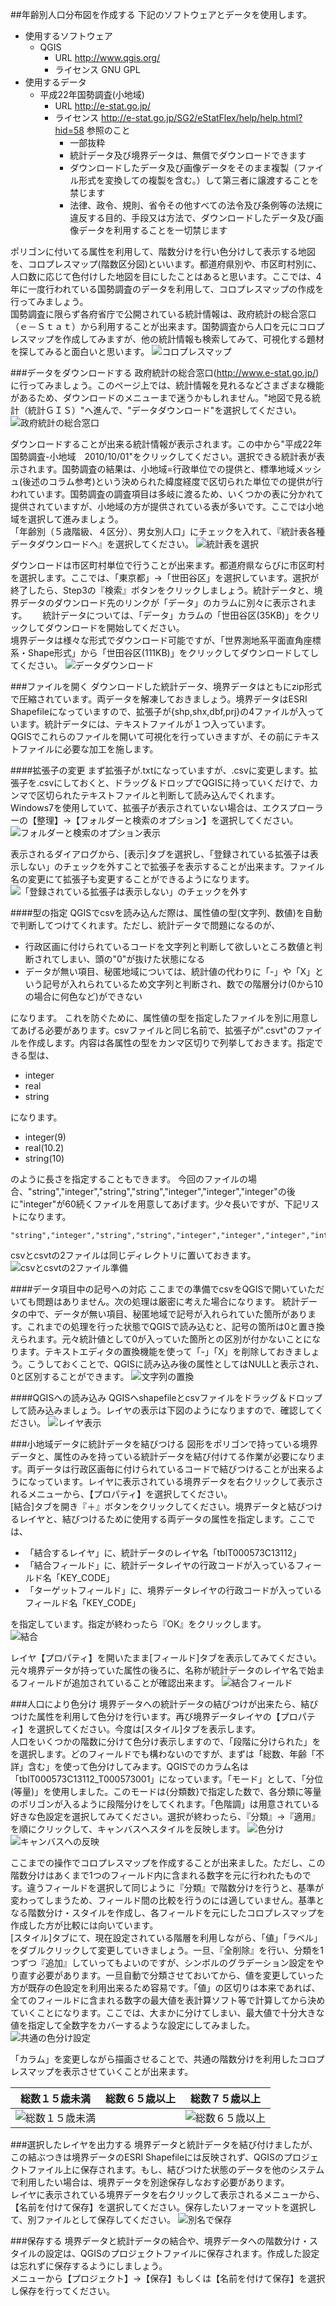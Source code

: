 ﻿##年齢別人口分布図を作成する
下記のソフトウェアとデータを使用します。 

* 使用するソフトウェア 
   * QGIS
      * URL http://www.qgis.org/
      * ライセンス GNU GPL
* 使用するデータ 
   * 平成22年国勢調査(小地域)
      * URL http://e-stat.go.jp/
      * ライセンス http://e-stat.go.jp/SG2/eStatFlex/help/help.html?hid=58 参照のこと
        * 一部抜粋
        * 統計データ及び境界データは、無償でダウンロードできます
        * ダウンロードしたデータ及び画像データをそのまま複製（ファイル形式を変換しての複製を含む。）して第三者に譲渡することを禁じます
        * 法律、政令、規則、省令その他すべての法令及び条例等の法規に違反する目的、手段又は方法で、ダウンロードしたデータ及び画像データを利用することを一切禁じます

ポリゴンに付いてる属性を利用して、階数分けを行い色分けして表示する地図を、コロプレスマップ(階数区分図)といいます。都道府県別や、市区町村別に、人口数に応じて色付けした地図を目にしたことはあると思います。ここでは、4年に一度行われている国勢調査のデータを利用して、コロプレスマップの作成を行ってみましょう。  
国勢調査に限らず各府省庁で公開されている統計情報は、政府統計の総合窓口（ｅ－Ｓｔａｔ）から利用することが出来ます。国勢調査から人口を元にコロプレスマップを作成してみますが、他の統計情報も検索してみて、可視化する題材を探してみると面白いと思います。
![コロプレスマップ](img/4-2-1.png)

###データをダウンロードする
政府統計の総合窓口(http://www.e-stat.go.jp/)に行ってみましょう。このページ上では、統計情報を見れるなどさまざまな機能があるため、ダウンロードのメニューまで迷うかもしれません。"地図で見る統計（統計ＧＩＳ）"へ進んで、"データダウンロード"を選択してください。
![政府統計の総合窓口](img/4-2-2.png)

ダウンロードすることが出来る統計情報が表示されます。この中から"平成22年国勢調査-小地域　2010/10/01"をクリックしてください。選択できる統計表が表示されます。国勢調査の結果は、小地域=行政単位での提供と、標準地域メッシュ(後述のコラム参考)という決められた緯度経度で区切られた単位での提供が行われています。国勢調査の調査項目は多岐に渡るため、いくつかの表に分かれて提供されていますが、小地域の方が提供されている表が多いです。ここでは小地域を選択して進みましょう。  
「年齢別（５歳階級、４区分）、男女別人口」にチェックを入れて、『統計表各種データダウンロードへ』を選択してください。
![統計表を選択](img/4-2-3.png)

ダウンロードは市区町村単位で行うことが出来ます。都道府県ならびに市区町村を選択します。ここでは、「東京都」→「世田谷区」を選択しています。選択が終了したら、Step3の『検索』ボタンをクリックしましょう。統計データと、境界データのダウンロード先のリンクが「データ」のカラムに別々に表示されます。　　
統計データについては、「データ」カラムの「世田谷区(35KB)」をクリックしてダウンロードを開始してください。  
境界データは様々な形式でダウンロード可能ですが、「世界測地系平面直角座標系・Shape形式」から「世田谷区(111KB)」をクリックしてダウンロードしてしてください。
![データダウンロード](img/4-2-4.png)

###ファイルを開く
ダウンロードした統計データ、境界データはともにzip形式で圧縮されています。両データを解凍しておきましょう。境界データはESRI Shapefileになっていますので、拡張子が{shp,shx,dbf,prj}の4ファイルが入っています。統計データには、テキストファイルが１つ入っています。  
QGISでこれらのファイルを開いて可視化を行っていきますが、その前にテキストファイルに必要な加工を施します。

####拡張子の変更 
まず拡張子が.txtになっていますが、.csvに変更します。拡張子を.csvにしておくと、ドラッグ＆ドロップでQGISに持っていくだけで、カンマで区切られたテキストファイルと判断して読み込んでくれます。  
Windows7を使用していて、拡張子が表示されていない場合は、エクスプローラーの【整理】→【フォルダーと検索のオプション】を選択してください。
![フォルダーと検索のオプション表示](img/4-2-5.png)

表示されるダイアログから、[表示]タブを選択し、「登録されている拡張子は表示しない」のチェックを外すことで拡張子を表示することが出来ます。ファイル名の変更にて拡張子も変更することができるようになります。
![「登録されている拡張子は表示しない」のチェックを外す](img/4-2-6.png)

####型の指定
QGISでcsvを読み込んだ際は、属性値の型(文字列、数値)を自動で判断してつけてくれます。ただし、統計データで問題になるのが、

* 行政区画に付けられているコードを文字列と判断して欲しいところ数値と判断されてしまい、頭の"0"が抜けた状態になる
* データが無い項目、秘匿地域については、統計値の代わりに「-」や「X」という記号が入れられているため文字列と判断され、数での階層分け(0から10の場合に何色など)ができない

になります。
これを防ぐために、属性値の型を指定したファイルを別に用意してあげる必要があります。csvファイルと同じ名前で、拡張子が".csvt"のファイルを作成します。内容は各属性の型をカンマ区切りで列挙しておきます。指定できる型は、

* integer
* real
* string

になります。

* integer(9)
* real(10.2)
* string(10)

のように長さを指定することもできます。
今回のファイルの場合、"string","integer","string","string","integer","integer","integer"の後に"integer"が60続くファイルを用意してあげます。少々長いですが、下記リストになります。

    "string","integer","string","string","integer","integer","integer","integer","integer","integer","integer","integer","integer","integer","integer","integer","integer","integer","integer","integer","integer","integer","integer","integer","integer","integer","integer","integer","integer","integer","integer","integer","integer","integer","integer","integer","integer","integer","integer","integer","integer","integer","integer","integer","integer","integer","integer","integer","integer","integer","integer","integer","integer","integer","integer","integer","integer","integer","integer","integer","integer","integer","integer","integer","integer","integer","integer"

csvとcsvtの2ファイルは同じディレクトリに置いておきます。
![csvとcsvtの2ファイル準備](img/4-2-7.png)

####データ項目中の記号への対応
ここまでの準備でcsvをQGISで開いていただいても問題はありません。次の処理は厳密に考えた場合になります。
統計データの中で、データが無い項目、秘匿地域で記号が入れられていた箇所があります。これまでの処理を行った状態でQGISで読み込むと、記号の箇所は0と置き換えられます。元々統計値として0が入っていた箇所との区別が付かないことになります。テキストエディタの置換機能を使って「-」「X」を削除しておきましょう。こうしておくことで、QGISに読み込み後の属性としてはNULLと表示され、0と区別することができます。
![文字列の置換](img/4-2-8.png)

####QGISへの読み込み
QGISへshapefileとcsvファイルをドラッグ＆ドロップして読み込みましょう。レイヤの表示は下図のようになりますので、確認してください。
![レイヤ表示](img/4-2-9.png)

###小地域データに統計データを結びつける
図形をポリゴンで持っている境界データと、属性のみを持っている統計データを結び付けてる作業が必要になります。両データは行政区画毎に付けられているコードで結びつけることが出来るようになっています。レイヤに表示されている境界データを右クリックして表示されるメニューから、【プロパティ】を選択してください。  
[結合]タブを開き『＋』ボタンをクリックしてください。境界データと結びつけるレイヤと、結びつけるために使用する両データの属性を指定します。ここでは、

* 「結合するレイヤ」に、統計データのレイヤ名「tblT000573C13112」
* 「結合フィールド」に、統計データレイヤの行政コードが入っているフィールド名「KEY_CODE」
* 「ターゲットフィールド」に、境界データレイヤの行政コードが入っているフィールド名「KEY_CODE」

を指定しています。指定が終わったら『OK』をクリックします。  
![結合](img/4-2-10.png)

レイヤ【プロパティ】を開いたまま[フィールド]タブを表示してみてください。元々境界データが持っていた属性の後ろに、名称が統計データのレイヤ名で始まるフィールドが追加されていることが確認出来ます。
![結合フィールド](img/4-2-11.png)

###人口により色分け
境界データへの統計データの結びつけが出来たら、結びつけた属性を利用して色分けを行います。再び境界データレイヤの【プロパティ】を選択してください。今度は[スタイル]タブを表示します。  
人口をいくつかの階数に分けて色分け表示しますので、「段階に分けられた」をを選択します。どのフィールドでも構わないのですが、まずは「総数、年齢「不詳」含む」を使って色分けしてみます。QGISでのカラム名は「tblT000573C13112_T000573001」になっています。「モード」として、「分位(等量)」を使用しました。このモードは{分類数}で指定した数で、各分類に等量のポリゴンが入るように段階分けをしてくれます。「色階調」は用意されている好きな色設定を選択してみてください。選択が終わったら、『分類』→『適用』を順にクリックして、キャンバスへスタイルを反映します。
![色分け](img/4-2-12.png)
![キャンバスへの反映](img/4-2-13.png)

ここまでの操作でコロプレスマップを作成することが出来ました。ただし、この階数分けはあくまで1つのフィールド内に含まれる数字を元に行われたものです。違うフィールドを選択して同じように『分類』で階数分けを行うと、基準が変わってしまうため、フィールド間の比較を行うのには適していません。基準となる階数分け・スタイルを作成し、各フィールドを元にしたコロプレスマップを作成した方が比較には向いています。  
[スタイル]タブにて、現在設定されている階層を利用しながら、「値」「ラベル」をダブルクリックして変更していきましょう。一旦、『全削除』を行い、分類を1つずつ『追加』していってもよいのですが、シンボルのグラデーション設定をやり直す必要があります。一旦自動で分類させておいてから、値を変更していった方が既存の色設定を利用出来るため容易です。「値」の区切りは本来であれば、全てのフィールドに含まれる数字の最大値を表計算ソフト等で計算してから決めていくことになります。ここでは、大まかに分けてしまい、最大値で十分大きな値を指定して全数字をカバーするような設定にしてみました。
![共通の色分け設定](img/4-2-14.png)

「カラム」を変更しながら描画させることで、共通の階数分けを利用したコロプレスマップを表示させていくことが出来ます。

|総数１５歳未満|総数６５歳以上|総数７５歳以上|
|------------|-------------|-------------|
|![総数１５歳未満](img/4-2-15.png)||![総数６５歳以上](img/4-2-16.png)|![総数７５歳以上](img/4-2-17.png)|

###選択したレイヤを出力する
境界データと統計データを結び付けましたが、この結ぶつきは境界データのESRI Shapefileには反映されず、QGISのプロジェクトファイル上に保存されます。もし、結びつけた状態のデータを他のシステムで利用したい場合は、境界データを別途保存しなおす必要があります。  
レイヤに表示されている境界データを右クリックして表示されるメニューから、【名前を付けて保存】を選択してください。保存したいフォーマットを選択して、別ファイルとして保存してください。
![別名で保存](img/4-2-18.png)

###保存する
境界データと統計データの結合や、境界データへの階数分け・スタイルの設定は、QGISのプロジェクトファイルに保存されます。作成した設定は忘れずに保存するようにしましょう。  
メニューから【プロジェクト】→【保存】もしくは【名前を付けて保存】を選択し保存を行ってください。
